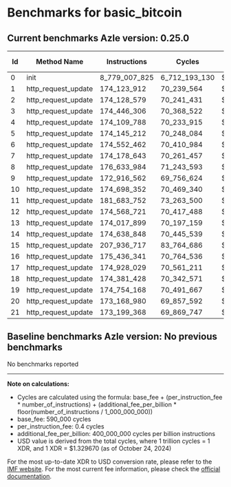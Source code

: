# Benchmarks for basic_bitcoin

## Current benchmarks Azle version: 0.25.0

| Id  | Method Name         | Instructions  | Cycles        | USD           | USD/Million Calls |
| --- | ------------------- | ------------- | ------------- | ------------- | ----------------- |
| 0   | init                | 8_779_007_825 | 6_712_193_130 | $0.0089250018 | $8_925.00         |
| 1   | http_request_update | 174_123_912   | 70_239_564    | $0.0000933954 | $93.39            |
| 2   | http_request_update | 174_128_579   | 70_241_431    | $0.0000933979 | $93.39            |
| 3   | http_request_update | 174_446_306   | 70_368_522    | $0.0000935669 | $93.56            |
| 4   | http_request_update | 174_109_788   | 70_233_915    | $0.0000933879 | $93.38            |
| 5   | http_request_update | 174_145_212   | 70_248_084    | $0.0000934068 | $93.40            |
| 6   | http_request_update | 174_552_462   | 70_410_984    | $0.0000936234 | $93.62            |
| 7   | http_request_update | 174_178_643   | 70_261_457    | $0.0000934246 | $93.42            |
| 8   | http_request_update | 176_633_984   | 71_243_593    | $0.0000947305 | $94.73            |
| 9   | http_request_update | 172_916_562   | 69_756_624    | $0.0000927533 | $92.75            |
| 10  | http_request_update | 174_698_352   | 70_469_340    | $0.0000937010 | $93.70            |
| 11  | http_request_update | 181_683_752   | 73_263_500    | $0.0000974163 | $97.41            |
| 12  | http_request_update | 174_568_721   | 70_417_488    | $0.0000936320 | $93.63            |
| 13  | http_request_update | 174_017_899   | 70_197_159    | $0.0000933391 | $93.33            |
| 14  | http_request_update | 174_638_848   | 70_445_539    | $0.0000936693 | $93.66            |
| 15  | http_request_update | 207_936_717   | 83_764_686    | $0.0001113794 | $111.37           |
| 16  | http_request_update | 175_436_341   | 70_764_536    | $0.0000940935 | $94.09            |
| 17  | http_request_update | 174_928_029   | 70_561_211    | $0.0000938231 | $93.82            |
| 18  | http_request_update | 174_381_428   | 70_342_571    | $0.0000935324 | $93.53            |
| 19  | http_request_update | 174_754_168   | 70_491_667    | $0.0000937307 | $93.73            |
| 20  | http_request_update | 173_168_980   | 69_857_592    | $0.0000928875 | $92.88            |
| 21  | http_request_update | 173_199_368   | 69_869_747    | $0.0000929037 | $92.90            |

## Baseline benchmarks Azle version: No previous benchmarks

No benchmarks reported

---

**Note on calculations:**

- Cycles are calculated using the formula: base_fee + (per_instruction_fee \* number_of_instructions) + (additional_fee_per_billion \* floor(number_of_instructions / 1_000_000_000))
- base_fee: 590_000 cycles
- per_instruction_fee: 0.4 cycles
- additional_fee_per_billion: 400_000_000 cycles per billion instructions
- USD value is derived from the total cycles, where 1 trillion cycles = 1 XDR, and 1 XDR = $1.329670 (as of October 24, 2024)

For the most up-to-date XDR to USD conversion rate, please refer to the [IMF website](https://www.imf.org/external/np/fin/data/rms_sdrv.aspx).
For the most current fee information, please check the [official documentation](https://internetcomputer.org/docs/current/developer-docs/gas-cost#execution).
